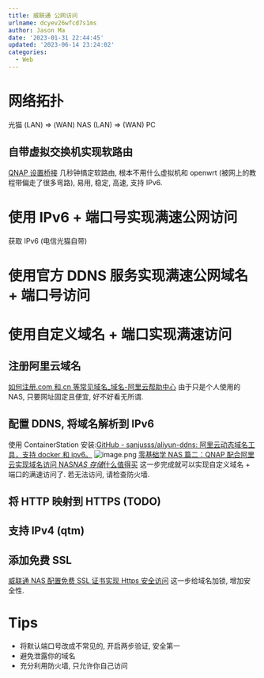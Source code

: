 ```yaml
---
title: 威联通 公网访问
urlname: dcyev26wfcd7s1ms
author: Jason Ma
date: '2023-01-31 22:44:45'
updated: '2023-06-14 23:24:02'
categories:
  - Web
---
```


# 网络拓扑

光猫 (LAN) => (WAN) NAS (LAN) => (WAN) PC

## 自带虚拟交换机实现软路由

[QNAP 设置桥接](https://www.bilibili.com/read/cv10590467)
几秒钟搞定软路由, 根本不用什么虚拟机和 openwrt (被网上的教程带偏走了很多弯路), 易用, 稳定, 高速, 支持 IPv6.

# 使用 IPv6 + 端口号实现满速公网访问

获取 IPv6 (电信光猫自带)

# 使用官方 DDNS 服务实现满速公网域名 + 端口号访问

# 使用自定义域名 + 端口实现满速访问

## 注册阿里云域名

[如何注册.com 和.cn 等常见域名\_域名-阿里云帮助中心](https://help.aliyun.com/document_detail/54068.html)
由于只是个人使用的 NAS, 只要网址固定且便宜, 好不好看无所谓.

## 配置 DDNS, 将域名解析到 IPv6

使用 ContainerStation 安装:[GitHub - sanjusss/aliyun-ddns: 阿里云动态域名工具，支持 docker 和 ipv6。](https://github.com/sanjusss/aliyun-ddns)
![image.png](/images/yuqueAssets/Fk6WnnMlHKE0-wUEcgKiWHcaH1yc.png)
[零基础学 NAS 篇二：QNAP 配合阿里云实现域名访问 NAS*NAS 存储*什么值得买](https://post.smzdm.com/p/alp6q328/)
这一步完成就可以实现自定义域名 + 端口的满速访问了.
若无法访问, 请检查防火墙.

## 将 HTTP 映射到 HTTPS (TODO)

## 支持 IPv4 (qtm)

## 添加免费 SSL

[威联通 NAS 配置免费 SSL 证书实现 Https 安全访问](https://zhuanlan.zhihu.com/p/460007185)
这一步给域名加锁, 增加安全性.

# Tips

- 将默认端口号改成不常见的, 开启两步验证, 安全第一
- 避免泄露你的域名
- 充分利用防火墙, 只允许你自己访问

